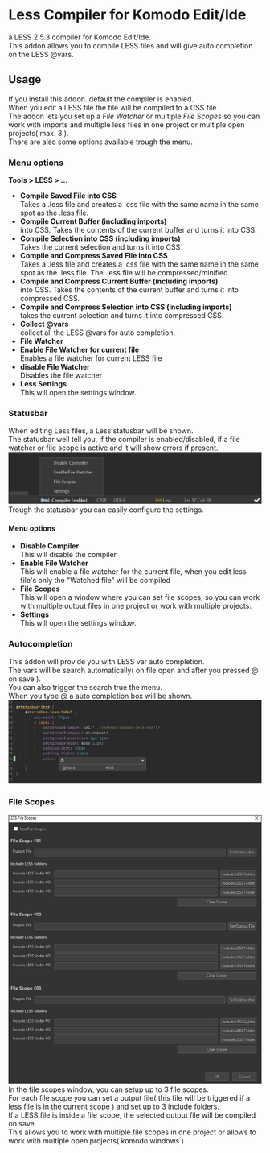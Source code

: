 Less Compiler for Komodo Edit/Ide
=========================

a LESS 2.5.3 compiler for Komodo Edit/Ide.  
This addon allows you to compile LESS files and will give auto completion on the LESS @vars.

## Usage
If you install this addon. default the compiler is enabled.  
When you edit a LESS file the file will be compiled to a CSS file.  
The addon lets you set up a *File Watcher* or multiple *File Scopes* so you can work with imports and multiple less files in one project or multiple open projects( max. 3 ).  
There are also some options available trough the menu.

### Menu options
**Tools > LESS > ...**
 * **Compile Saved File into CSS**  
Takes a .less file and creates a .css file with the same name in the same spot as the .less file.
 * **Compile Current Buffer (including imports)**  
 into CSS. Takes the contents of the current buffer and turns it into CSS.
 * **Compile Selection into CSS (including imports)**  
Takes the current selection and turns it into CSS
 * **Compile and Compress Saved File into CSS**  
 Takes a .less file and creates a .css file with the same name in the same spot as the .less file. The .less file will be compressed/minified.
 * **Compile and Compress Current Buffer (including imports)**  
 into CSS. Takes the contents of the current buffer and turns it into compressed CSS.
 * **Compile and Compress Selection into CSS (including imports)**  
 takes the current selection and turns it into compressed CSS.
 * **Collect @vars**  
 collect all the LESS @vars for auto completion.
 * **File Watcher**
  * **Enable File Watcher for current file**  
  Enables a file watcher for current LESS file 
  * **disable File Watcher**  
  Disables the file watcher
 * **Less Settings**  
 This will open the settings window.
 
### Statusbar
When editing Less files, a Less statusbar will be shown.  
The statusbar well tell you, if the compiler is enabled/disabled, if a file watcher or file scope is active and it will show errors if present.  
![Screensot](screenshot01.png)  
Trough the statusbar you can easily configure the settings.
#### Menu options
 * **Disable Compiler**  
 This will disable the compiler
 * **Enable File Watcher**  
 This will enable a file watcher for the current file, when you edit less file's only the "Watched file" will be compiled
 * **File Scopes**  
 This will open a window where you can set file scopes, so you can work with multiple output files in one project or work with multiple projects.
 * **Settings**  
 This will open the settings window.

### Autocompletion
This addon will provide you with LESS var auto completion.  
The vars will be search automatically( on file open and after you pressed @ on save ).  
You can also trigger the search true the menu.  
When you type @ a auto completion box will be shown.  
![Screenshot](Screenshot02.png)

### File Scopes
![screenshot](screenshot03.png)  
In the file scopes window, you can setup up to 3 file scopes.  
For each file scope you can set a output file( this file will be triggered if a less file is in the current scope ) and set up to 3 include folders.  
If a LESS file is inside a file scope, the selected output file will be compiled on save.  
This allows you to work with multiple file scopes in one project or allows to work with multiple open projects( komodo windows )
 

